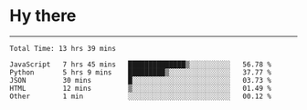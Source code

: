 # Hy there

---
<!--START_SECTION:waka-->

```text
Total Time: 13 hrs 39 mins

JavaScript   7 hrs 45 mins   ██████████████▒░░░░░░░░░░   56.78 %
Python       5 hrs 9 mins    █████████▒░░░░░░░░░░░░░░░   37.77 %
JSON         30 mins         █░░░░░░░░░░░░░░░░░░░░░░░░   03.73 %
HTML         12 mins         ▒░░░░░░░░░░░░░░░░░░░░░░░░   01.49 %
Other        1 min           ░░░░░░░░░░░░░░░░░░░░░░░░░   00.12 %
```

<!--END_SECTION:waka-->
